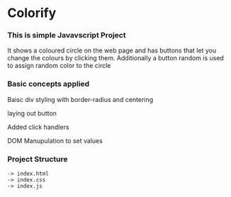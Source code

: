 # Colorify
### This is simple Javavscript Project

It shows a coloured circle on the web page and has buttons that let you change the colours by clicking them. Additionally a button random is used to assign random color to the circle

### Basic concepts applied 
Baisc div styling with border-radius and centering

laying out button

Added click handlers

DOM Manupulation to set values

### Project Structure

    -> index.html
    -> index.css
    -> index.js


